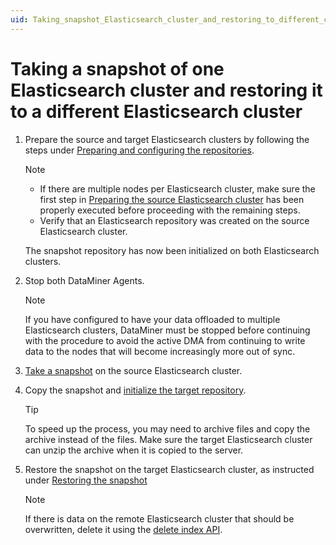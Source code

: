 ```yaml
---
uid: Taking_snapshot_Elasticsearch_cluster_and_restoring_to_different_cluster
---
```


# Taking a snapshot of one Elasticsearch cluster and restoring it to a different Elasticsearch cluster

1. Prepare the source and target Elasticsearch clusters by following the steps under [Preparing and configuring the repositories](xref:Configuring_Elasticsearch_backups_Windows_Linux#preparing-and-configuring-the-repositories).

   > [!NOTE]
   >
   > - If there are multiple nodes per Elasticsearch cluster, make sure the first step in [Preparing the source Elasticsearch cluster](xref:Configuring_Elasticsearch_backups_Windows_Linux#preparing-the-source-elasticsearch-cluster) has been properly executed before proceeding with the remaining steps.
   > - Verify that an Elasticsearch repository was created on the source Elasticsearch cluster.

   The snapshot repository has now been initialized on both Elasticsearch clusters.

1. Stop both DataMiner Agents.

   >[!NOTE]
   > If you have configured to have your data offloaded to multiple Elasticsearch clusters, DataMiner must be stopped before continuing with the procedure to avoid the active DMA from continuing to write data to the nodes that will become increasingly more out of sync.

1. [Take a snapshot](xref:Configuring_Elasticsearch_backups_Windows_Linux#taking-the-snapshot) on the source Elasticsearch cluster.

1. Copy the snapshot and [initialize the target repository](xref:Configuring_Elasticsearch_backups_Windows_Linux#preparing-the-target-machine).

   >[!TIP]
   > To speed up the process, you may need to archive files and copy the archive instead of the files. Make sure the target Elasticsearch cluster can unzip the archive when it is copied to the server.

1. Restore the snapshot on the target Elasticsearch cluster, as instructed under [Restoring the snapshot](xref:Configuring_Elasticsearch_backups_Windows_Linux#restoring-the-snapshot)

   > [!NOTE]
   > If there is data on the remote Elasticsearch cluster that should be overwritten, delete it using the [delete index API](https://www.elastic.co/guide/en/elasticsearch/reference/6.8/indices-delete-index.html).
